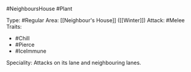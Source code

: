 #NeighboursHouse #Plant 

Type: #Regular 
Area: [[Neighbour's House]] ([[Winter]])
Attack: #Melee
Traits:
- #Chill
- #Pierce
- #IceImmune

Speciality: Attacks on its lane and neighbouring lanes.